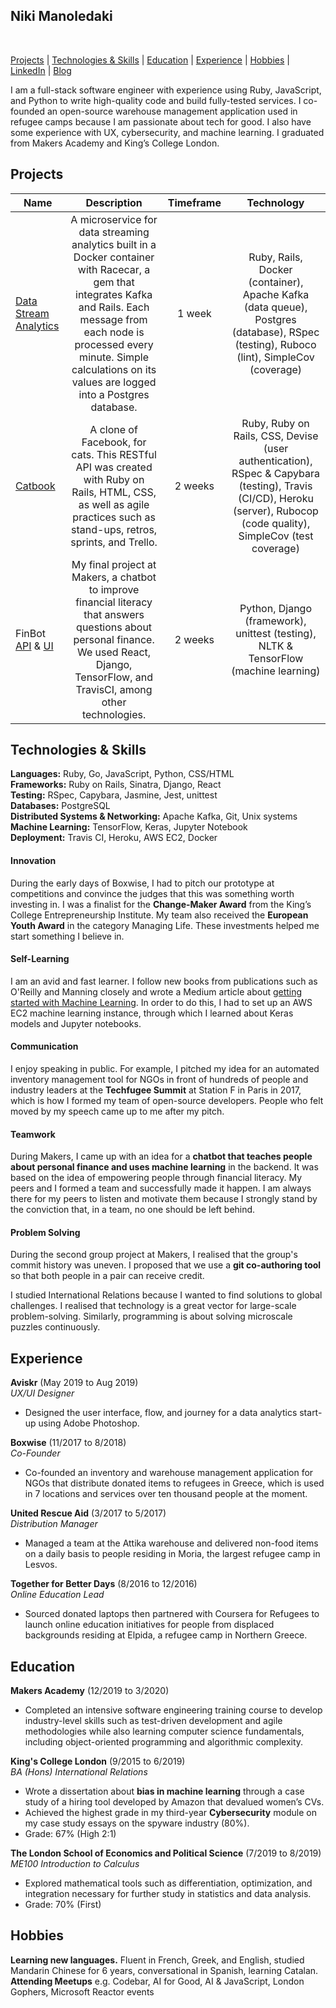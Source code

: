 ## Niki Manoledaki

<a href="https://sourcerer.io/nikimanoledaki"><img src="https://img.shields.io/badge/Ruby-346%20commits-orange.svg" alt=""></a>
<a href="https://sourcerer.io/nikimanoledaki"><img src="https://img.shields.io/badge/JavaScript-191%20commits-orange.svg" alt=""></a>
<a href="https://sourcerer.io/nikimanoledaki"><img src="https://img.shields.io/badge/CSS-161%20commits-orange.svg" alt=""></a> 
<a href="https://sourcerer.io/nikimanoledaki"><img src="https://img.shields.io/badge/Python-74%20commits-orange.svg" alt=""></a>

[Projects](#projects) | [Technologies & Skills](#technologies--skills) | [Education](#education) | [Experience](#experience) | [Hobbies](#hobbies) | [LinkedIn](https://www.linkedin.com/in/niki-manoledaki-9b505111b/) | [Blog](https://medium.com/@niki.manoledaki)

I am a full-stack software engineer with experience using Ruby, JavaScript, and Python to write high-quality code and build fully-tested services. I co-founded an open-source warehouse management application used in refugee camps because I am passionate about tech for good. I also have some experience with UX, cybersecurity, and machine learning. I graduated from Makers Academy and King’s College London.

## Projects

| Name                                                                                                        |                                                                                                                        Description                                                                                                                         | Timeframe |                                                                               Technology                                                                               |
| ----------------------------------------------------------------------------------------------------------- | :--------------------------------------------------------------------------------------------------------------------------------------------------------------------------------------------------------------------------------------------------------: | :-------: | :--------------------------------------------------------------------------------------------------------------------------------------------------------------------: |
| [Data Stream Analytics](https://github.com/nikimanoledaki/data_stream_analytics)                            | A microservice for data streaming analytics built in a Docker container with Racecar, a gem that integrates Kafka and Rails. Each message from each node is processed every minute. Simple calculations on its values are logged into a Postgres database. |  1 week   |                 Ruby, Rails, Docker (container), Apache Kafka (data queue), Postgres (database), RSpec (testing), Ruboco (lint), SimpleCov (coverage)                  |
| [Catbook](https://github.com/nikimanoledaki/acebook-catbook-inc)                                            |                                           A clone of Facebook, for cats. This RESTful API was created with Ruby on Rails, HTML, CSS, as well as agile practices such as stand-ups, retros, sprints, and Trello.                                            |  2 weeks  | Ruby, Ruby on Rails, CSS, Devise (user authentication), RSpec & Capybara (testing), Travis (CI/CD), Heroku (server), Rubocop (code quality), SimpleCov (test coverage) |
| FinBot [API](https://github.com/nikimanoledaki/finbot-api) & [UI](https://github.com/nikimanoledaki/finbot) |                               My final project at Makers, a chatbot to improve financial literacy that answers questions about personal finance. We used React, Django, TensorFlow, and TravisCI, among other technologies.                                |  2 weeks  |                                          Python, Django (framework), unittest (testing), NLTK & TensorFlow (machine learning)                                          |

## Technologies & Skills

**Languages:** Ruby, Go, JavaScript, Python, CSS/HTML </br>
**Frameworks:** Ruby on Rails, Sinatra, Django, React</br>
**Testing:** RSpec, Capybara, Jasmine, Jest, unittest</br>
**Databases:** PostgreSQL</br>
**Distributed Systems & Networking:** Apache Kafka, Git, Unix systems</br>
**Machine Learning:** TensorFlow, Keras, Jupyter Notebook</br>
**Deployment:** Travis CI, Heroku, AWS EC2, Docker

#### Innovation
During the early days of Boxwise, I had to pitch our prototype at competitions and convince the judges that this was something worth investing in. I was a finalist for the **Change-Maker Award** from the King’s College Entrepreneurship Institute. My team also received the **European Youth Award** in the category Managing Life. These investments helped me start something I believe in.

#### Self-Learning
I am an avid and fast learner. I follow new books from publications such as O'Reilly and Manning closely and wrote a Medium article about [getting started with Machine Learning](https://medium.com/analytics-vidhya/machine-learning-for-beginners-84c23e090b18). In order to do this, I had to set up an AWS EC2 machine learning instance, through which I learned about Keras models and Jupyter notebooks.

#### Communication

I enjoy speaking in public. For example, I pitched my idea for an automated inventory management tool for NGOs in front of hundreds of people and industry leaders at the **Techfugee Summit** at Station F in Paris in 2017, which is how I formed my team of open-source developers. People who felt moved by my speech came up to me after my pitch.

#### Teamwork

During Makers, I came up with an idea for a **chatbot that teaches people about personal finance and uses machine learning** in the backend. It was based on the idea of empowering people through financial literacy. My peers and I formed a team and successfully made it happen. I am always there for my peers to listen and motivate them because I strongly stand by the conviction that, in a team, no one should be left behind.
  
#### Problem Solving

During the second group project at Makers, I realised that the group's commit history was uneven. I proposed that we use a **git co-authoring tool** so that both people in a pair can receive credit.

I studied International Relations because I wanted to find solutions to global challenges. I realised that technology is a great vector for large-scale problem-solving. Similarly, programming is about solving microscale puzzles continuously.

## Experience

**Aviskr** (May 2019 to Aug 2019)</br>
_UX/UI Designer_

- Designed the user interface, flow, and journey for a data analytics start-up using Adobe Photoshop.

**Boxwise** (11/2017 to 8/2018)  
_Co-Founder_

- Co-founded an inventory and warehouse management application for NGOs that distribute donated items to refugees in Greece, which is used in 7 locations and services over ten thousand people at the moment.

**United Rescue Aid** (3/2017 to 5/2017)  
_Distribution Manager_

- Managed a team at the Attika warehouse and delivered non-food items on a daily basis to people residing in Moria, the largest refugee camp in Lesvos.

**Together for Better Days** (8/2016 to 12/2016)  
_Online Education Lead_

- Sourced donated laptops then partnered with Coursera for Refugees to launch online education initiatives for people from displaced backgrounds residing at Elpida, a refugee camp in Northern Greece.
  
## Education

**Makers Academy** (12/2019 to 3/2020)
- Completed an intensive software engineering training course to develop industry-level skills such as test-driven development and agile methodologies while also learning computer science fundamentals, including object-oriented programming and algorithmic complexity.

**King's College London** (9/2015 to 6/2019) </br>
_BA (Hons) International Relations_

- Wrote a dissertation about **bias in machine learning** through a case study of a hiring tool developed by Amazon that devalued women’s CVs.
- Achieved the highest grade in my third-year **Cybersecurity** module on my case study essays on the spyware industry (80%).
- Grade: 67% (High 2:1)

**The London School of Economics and Political Science** (7/2019 to 8/2019) </br>
_ME100 Introduction to Calculus_

- Explored mathematical tools such as differentiation, optimization, and integration necessary for further study in statistics and data analysis.
- Grade: 70% (First)

## Hobbies

**Learning new languages.** Fluent in French, Greek, and English, studied Mandarin Chinese for 6 years, conversational in Spanish, learning Catalan.</br>
**Attending Meetups** e.g. Codebar, AI for Good, AI & JavaScript, London Gophers, Microsoft Reactor events
